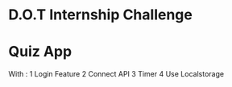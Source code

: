 # D.O.T Internship Challenge

# Quiz App
  With :
  1 Login Feature
  2 Connect API
  3 Timer
  4 Use Localstorage